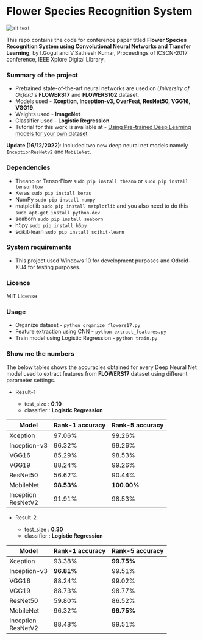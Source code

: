 # Flower Species Recognition System #

![alt text](https://github.com/Gogul09/flower-recognition/blob/master/out.gif)

This repo contains the code for conference paper titled **Flower Species Recognition System using Convolutional Neural Networks and Transfer Learning**, by I.Gogul and V.Sathiesh Kumar, Proceedings of ICSCN-2017 conference, IEEE Xplore Digital Library.

### Summary of the project ###

* Pretrained state-of-the-art neural networks are used on *University of Oxford's* **FLOWERS17** and **FLOWERS102** dataset.
* Models used     - **Xception, Inception-v3, OverFeat, ResNet50, VGG16, VGG19**.
* Weights used    - **ImageNet**
* Classifier used - **Logistic Regression**
* Tutorial for this work is available at - [Using Pre-trained Deep Learning models for your own dataset](https://gogul09.github.io/software/flower-recognition-deep-learning)

**Update (16/12/2022)**: Included two new deep neural net models namely `InceptionResNetv2` and `MobileNet`.

### Dependencies ###
* Theano or TensorFlow `sudo pip install theano` or `sudo pip install tensorflow`
* Keras `sudo pip install keras`
* NumPy `sudo pip install numpy`
* matplotlib `sudo pip install matplotlib` and you also need to do this `sudo apt-get install python-dev`
* seaborn `sudo pip install seaborn`
* h5py `sudo pip install h5py`
* scikit-learn `sudo pip install scikit-learn`

### System requirements
* This project used Windows 10 for development purposes and Odroid-XU4 for testing purposes.

### Licence
MIT License

### Usage ###
* Organize dataset                      - `python organize_flowers17.py`
* Feature extraction using CNN          - `python extract_features.py`
* Train model using Logistic Regression - `python train.py`

### Show me the numbers ###
The below tables shows the accuracies obtained for every Deep Neural Net model used to extract features from **FLOWERS17** dataset using different parameter settings.

* Result-1
  
  * test_size  : **0.10**
  * classifier : **Logistic Regression**
  
| Model        | Rank-1 accuracy | Rank-5 accuracy |
|--------------|-----------------|-----------------|
| Xception     | 97.06%      	 | 99.26%      	   |
| Inception-v3 | 96.32%          | 99.26%          |
| VGG16        | 85.29%          | 98.53%          |
| VGG19        | 88.24%          | 99.26%          |
| ResNet50     | 56.62%          | 90.44%          |
| MobileNet     | <b>98.53%</b>          | <b>100.00%</b>         |
| Inception<br>ResNetV2     | 91.91%          | 98.53%          |
* Result-2
  
  * test_size  : **0.30**
  * classifier : **Logistic Regression**

| Model        | Rank-1 accuracy | Rank-5 accuracy |
|--------------|-----------------|-----------------|
| Xception     | 93.38%          | <b>99.75%</b>          |
| Inception-v3 | <b>96.81%</b>          | 99.51%          |
| VGG16        | 88.24%          | 99.02%          |
| VGG19        | 88.73%          | 98.77%          |
| ResNet50     | 59.80%          | 86.52%          |
| MobileNet     | 96.32%         | <b>99.75%</b>         |
| Inception<br>ResNetV2     | 88.48%          | 99.51%          |
